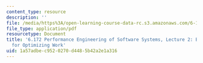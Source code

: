```yaml
---
content_type: resource
description: ''
file: /media/https%3A/open-learning-course-data-rc.s3.amazonaws.com/6-172-performance-engineering-of-software-systems-fall-2018/1a57adbec9520270d4485b42a2e1a316_MIT6_172F18_lec2.pdf
file_type: application/pdf
resourcetype: Document
title: '6.172 Performance Engineering of Software Systems, Lecture 2: Bentley Rules
  for Optimizing Work'
uid: 1a57adbe-c952-0270-d448-5b42a2e1a316
---
```

